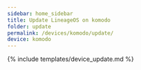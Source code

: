 ```yaml
---
sidebar: home_sidebar
title: Update LineageOS on komodo
folder: update
permalink: /devices/komodo/update/
device: komodo
---
```

{% include templates/device_update.md %}
